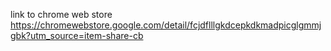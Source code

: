 link to chrome web store https://chromewebstore.google.com/detail/fcjdflllgkdcepkdkmadpicglgmmjgbk?utm_source=item-share-cb
